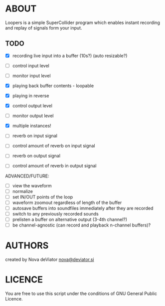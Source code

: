 ABOUT
=====

Loopers is a simple SuperCollider program which enables instant recording and replay of signals form your input. 


TODO
----

- [x] recording live input into a buffer (10s?) (auto resizable?)
- [ ] control input level
- [ ] monitor input level

- [x] playing back buffer contents - loopable
- [x] playing in reverse
- [x] control output level
- [ ] monitor output level

- [x] multiple instances!

- [ ] reverb on input signal
- [ ] control amount of reverb on input signal
- [ ] reverb on output signal
- [ ] control amount of reverb in output signal

ADVANCED/FUTURE:
- [ ] view the waveform
- [ ] normalize
- [ ] set IN/OUT points of the loop
- [ ] waveform zoomout regardless of length of the buffer
- [ ] autosave buffers into soundfiles immediately after they are recorded
- [ ] switch to any previously recorded sounds
- [ ] prelisten a buffer on alternative output (3-4th channel?)
- [ ] be channel-agnostic (can record and playback n-channel buffers)?

AUTHORS
=======

created by Nova deViator <nova@deviator.si>

LICENCE
=======

You are free to use this script under the conditions of GNU General Public Licence.
